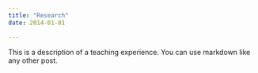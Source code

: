 ```yaml
---
title: "Research"
date: 2014-01-01

---
```


This is a description of a teaching experience. You can use markdown like any other post.
